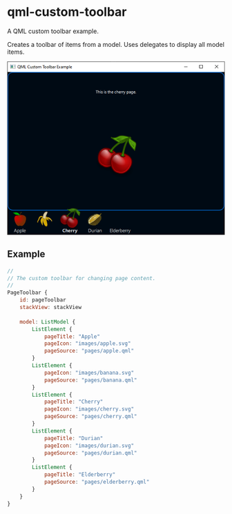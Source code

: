 # qml-custom-toolbar

A QML custom toolbar example.

Creates a toolbar of items from a model. Uses delegates to display all model items.

![](./images/screenshot.png)

## Example

```qml
//
// The custom toolbar for changing page content.
//
PageToolbar {
    id: pageToolbar
    stackView: stackView

    model: ListModel {
        ListElement {
            pageTitle: "Apple"
            pageIcon: "images/apple.svg"
            pageSource: "pages/apple.qml"
        }
        ListElement {
            pageIcon: "images/banana.svg"
            pageSource: "pages/banana.qml"
        }
        ListElement {
            pageTitle: "Cherry"
            pageIcon: "images/cherry.svg"
            pageSource: "pages/cherry.qml"
        }
        ListElement {
            pageTitle: "Durian"
            pageIcon: "images/durian.svg"
            pageSource: "pages/durian.qml"
        }
        ListElement {
            pageTitle: "Elderberry"
            pageSource: "pages/elderberry.qml"
        }
    }
}
```

